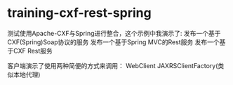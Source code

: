training-cxf-rest-spring
========================

测试使用Apache-CXF与Spring进行整合，这个示例中我演示了:
发布一个基于CXF(Spring)Soap协议的服务
发布一个基于Spring MVC的Rest服务
发布一个基于CXF Rest服务


客户端演示了使用两种简便的方式来调用：
WebClient
JAXRSClientFactory(类似本地代理)

